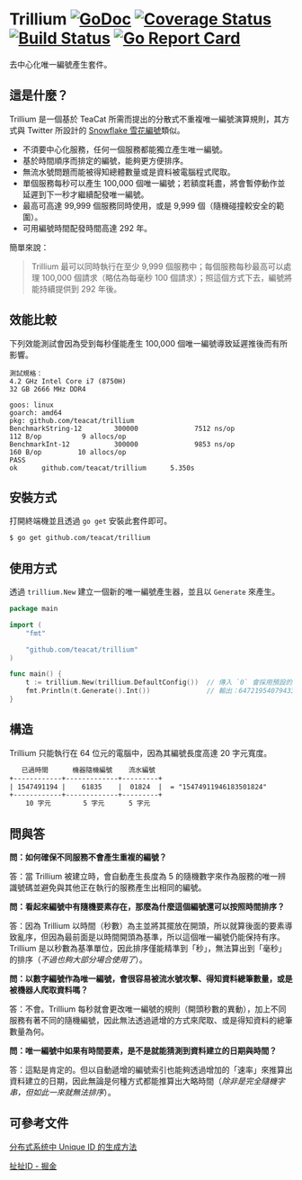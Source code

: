 # Trillium [![GoDoc](https://godoc.org/github.com/teacat/trillium?status.svg)](https://godoc.org/github.com/teacat/trillium) [![Coverage Status](https://coveralls.io/repos/github/teacat/trillium/badge.svg?branch=master)](https://coveralls.io/github/teacat/trillium?branch=master) [![Build Status](https://travis-ci.org/teacat/trillium.svg?branch=master)](https://travis-ci.org/teacat/trillium) [![Go Report Card](https://goreportcard.com/badge/github.com/teacat/trillium)](https://goreportcard.com/report/github.com/teacat/trillium)

去中心化唯一編號產生套件。

## 這是什麼？

Trillium 是一個基於 TeaCat 所需而提出的分散式不重複唯一編號演算規則，其方式與 Twitter 所設計的 [Snowflake 雪花編號](https://developer.twitter.com/en/docs/basics/twitter-ids.html)類似。

* 不須要中心化服務，任何一個服務都能獨立產生唯一編號。
* 基於時間順序而排定的編號，能夠更方便排序。
* 無流水號問題而能被得知總體數量或是資料被電腦程式爬取。
* 單個服務每秒可以產生 100,000 個唯一編號；若額度耗盡，將會暫停動作並延遲到下一秒才繼續配發唯一編號。
* 最高可高達 99,999 個服務同時使用，或是 9,999 個（隨機碰撞較安全的範圍）。
* 可用編號時間配發時間高達 292 年。

簡單來說：

> Trillium 最可以同時執行在至少 9,999 個服務中；每個服務每秒最高可以處理 100,000 個請求（略估為每毫秒 100 個請求）；照這個方式下去，編號將能持續提供到 292 年後。

## 效能比較

下列效能測試會因為受到每秒僅能產生 100,000 個唯一編號導致延遲推後而有所影響。

```
測試規格：
4.2 GHz Intel Core i7 (8750H)
32 GB 2666 MHz DDR4

goos: linux
goarch: amd64
pkg: github.com/teacat/trillium
BenchmarkString-12        300000              7512 ns/op             112 B/op          9 allocs/op
BenchmarkInt-12           300000              9853 ns/op             160 B/op         10 allocs/op
PASS
ok      github.com/teacat/trillium      5.350s
```

## 安裝方式

打開終端機並且透過 `go get` 安裝此套件即可。

```bash
$ go get github.com/teacat/trillium
```

## 使用方式

透過 `trillium.New` 建立一個新的唯一編號產生器，並且以 `Generate` 來產生。

```go
package main

import (
	"fmt"

	"github.com/teacat/trillium"
)

func main() {
	t := trillium.New(trillium.DefaultConfig())  // 傳入 `0` 會採用預設的起始日期，亦能自訂。
	fmt.Println(t.Generate().Int())              // 輸出：647219540794334229
}
```

## 構造

Trillium 只能執行在 64 位元的電腦中，因為其編號長度高達 20 字元寬度。

```txt
   已過時間      機器隨機編號    流水編號
+------------+-------------+---------+
| 1547491194 |    61835    |  01824  |  = "15474911946183501824"
+------------+-------------+---------+
    10 字元        5 字元      5 字元
```

## 問與答

**問：如何確保不同服務不會產生重複的編號？**

答：當 Trillium 被建立時，會自動產生長度為 5 的隨機數字來作為服務的唯一辨識號碼並避免與其他正在執行的服務產生出相同的編號。

**問：看起來編號中有隨機要素存在，那麼為什麼這個編號還可以按照時間排序？**

答：因為 Trillium 以時間（秒數）為主並將其擺放在開頭，所以就算後面的要素導致亂序，但因為最前面是以時間開頭為基準，所以這個唯一編號仍能保持有序。Trillium 是以秒數為基準單位，因此排序僅能精準到「秒」，無法算出到「毫秒」的排序（_不過也夠大部分場合使用了_）。

**問：以數字編號作為唯一編號，會很容易被流水號攻擊、得知資料總筆數量，或是被機器人爬取資料嗎？**

答：不會。Trillium 每秒就會更改唯一編號的規則（開頭秒數的異動），加上不同服務有著不同的隨機編號，因此無法透過遞增的方式來爬取、或是得知資料的總筆數量為何。

**問：唯一編號中如果有時間要素，是不是就能猜測到資料建立的日期與時間？**

答：這點是肯定的。但以自動遞增的編號索引也能夠透過增加的「速率」來推算出資料建立的日期，因此無論是何種方式都能推算出大略時間（_除非是完全隨機字串，但如此一來就無法排序_）。

## 可參考文件

[分布式系统中 Unique ID 的生成方法](https://darktea.github.io/notes/2013/12/08/Unique-ID)

[扯扯ID - 掘金](https://juejin.im/post/593d0821128fe1006ae47e3c)
